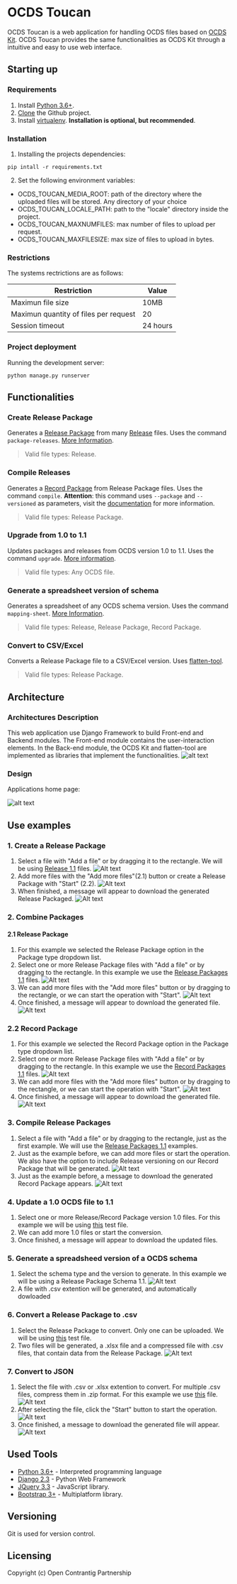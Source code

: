 # OCDS Toucan

OCDS Toucan is a web application for handling OCDS files based on [OCDS Kit](https://github.com/open-contracting/ocdskit).
OCDS Toucan provides the same functionalities as OCDS Kit through a intuitive and easy to use web interface.

## Starting up
### Requirements
1. Install [Python 3.6+](https://www.python.org/downloads).
2. [Clone](https://help.github.com/en/articles/cloning-a-repository) the Github project.
3. Install [virtualenv](https://docs.python-guide.org/dev/virtualenvs/#lower-level-virtualenv). **Installation is optional, but recommended**. 

### Installation
1. Installing the projects dependencies:
```
pip intall -r requirements.txt
```
2. Set the following environment variables:
* OCDS_TOUCAN_MEDIA_ROOT: path of the directory where the uploaded files will be stored. Any directory of your choice
* OCDS_TOUCAN_LOCALE_PATH: path to the "locale" directory inside the project.
* OCDS_TOUCAN_MAXNUMFILES: max number of files to upload per request.
* OCDS_TOUCAN_MAXFILESIZE: max size of files to upload in bytes.

### Restrictions
The systems rectrictions are as follows:

Restriction|Value
--- | ---
Maximun file size | 10MB
Maximun quantity of files per request | 20
Session timeout | 24 hours

### Project deployment
Running the development server:
```
python manage.py runserver
```

## Functionalities
### Create Release Package
Generates a [Release Package](http://standard.open-contracting.org/latest/en/getting_started/publication_patterns/#packaging-releases-and-records) from many [Release](http://standard.open-contracting.org/latest/en/getting_started/releases_and_records/#releases) files.
Uses the command `package-releases`. [More Information](https://ocdskit.readthedocs.io/en/latest/cli/ocds.html#package-releases).
>Valid file types: Release.

### Compile Releases
Generates a [Record Package](http://standard.open-contracting.org/latest/en/getting_started/publication_patterns/#packaging-releases-and-records) from Release Package files.
Uses the command `compile`. **Attention**: this command uses `--package` and `--versioned` as parameters, visit the [documentation](https://ocdskit.readthedocs.io/en/latest/cli/ocds.html#compile) for more information. 
>Valid file types: Release Package.

### Upgrade from 1.0 to 1.1
Updates packages and releases from OCDS version 1.0 to 1.1.
Uses the command `upgrade`. [More information](https://ocdskit.readthedocs.io/en/latest/cli/ocds.html#upgrade).
>Valid file types: Any OCDS file.

### Generate a spreadsheet version of schema
Generates a spreadsheet of any OCDS schema version.
Uses the command `mapping-sheet`. [More Information](https://ocdskit.readthedocs.io/en/latest/cli/schema.html#mapping-sheet).
>Valid file types: Release, Release Package, Record Package.

### Convert to CSV/Excel
Converts a Release Package file to a CSV/Excel version.
Uses [flatten-tool](https://github.com/OpenDataServices/flatten-tool).
>Valid file types: Release Package.

## Architecture
### Architectures Description
This web application use Django Framework to build Front-end and Backend modules.
The Front-end module contains the user-interaction elements.
In the Back-end module, the OCDS Kit and flatten-tool are implemented as libraries that implement the functionalities.
![alt text](img/architecture.png "Architecture Overview")

### Design
Applications home page:

![alt text](img/landing_page.png "Homepage")

## Use examples
### 1. Create a Release Package
1. Select a file with "Add a file" or by dragging it to the rectangle. We will be using [Release 1.1](/tests/fixtures/1.1/releases) files.
![Alt text](img/ex1_1.png "Image 1.1")
2. Add more files with the "Add more files"(2.1) button or create a Release Package with "Start" (2.2). 
![Alt text](img/ex1_2.png "Image 1.2")
3. When finished, a message will appear to download the generated Release Packaged.
![Alt text](img/ex1_3.png "Image 1.3")

### 2. Combine Packages
#### 2.1 Release Package
1. For this example we selected the Release Package option in the Package type dropdown list.
2. Select one or more Release Package files with "Add a file" or by dragging to the rectangle. In this example we use the [Release Packages 1.1](/tests/fixtures/1.1/release-packages) files.
![Alt text](img/ex2_1.png "Image 2.1.2")
3. We can add more files with the "Add more files" button or by dragging to the rectangle, or we can start the operation with "Start".
![Alt text](img/ex2_2.png "Image 2.1.3")
4. Once finished, a message will appear to download the generated file.
![Alt text](img/ex2_3.png "Image 2.1.4")

### 2.2 Record Package
1. For this example we selected the Record Package option in the Package type dropdown list.
2. Select one or more Release Package files with "Add a file" or by dragging to the rectangle. In this example we use the [Record Packages 1.1](/tests/fixtures/1.1/record-packages) files.
![Alt text](img/ex2_4.png "Image 2.2.2")
3. We can add more files with the "Add more files" button or by dragging to the rectangle, or we can start the operation with "Start".
![Alt text](img/ex2_5.png "Image 2.2.3")
4. Once finished, a message will appear to download the generated file.
![Alt text](img/ex2_6.png "Image 2.2.4")

### 3. Compile Release Packages
1. Select a file with "Add a file" or by dragging to the rectangle, just as the first example. We will use the [Release Packages 1.1](/tests/fixtures/1.1/release-packages) examples.
2. Just as the example before, we can add more files or start  the operation. We also have the option to include Release versioning on our Record Package that will be generated.
![Alt text](img/ex3_1.png "Image 3.1")
3. Just as the example before, a message to download the generated Record Package appears.
![Alt text](img/ex3_2.png "Image 3.2")

### 4. Update a 1.0 OCDS file to 1.1
1. Select one or more Release/Record Package version 1.0 files. For this example we will be using [this](/tests/fixtures/1.0/release-packages/0001-tender.json) test file.
2. We can add more 1.0 files or start the conversion.
3. Once finished, a message will appear to download the updated files.

### 5. Generate a spreadsheed version of a OCDS schema
1. Select the schema type and the version to generate. In this example we will be using a Release Package Schema 1.1.
![Alt text](img/ex5.png "Image 5")
2. A file with .csv extention will be generated, and automatically dowloaded

### 6. Convert a Release Package to .csv
1. Select the Release Package to convert. Only one can be uploaded. We will be using [this](/tests/fixtures/1.1/release-packages/0002-tender.json) test file.
2. Two files will be generated, a .xlsx file and a compressed file with .csv files, that contain data from the Release Package.
![Alt text](img/ex6.png "Image 6")

### 7. Convert to JSON
1. Select the file with .csv or .xlsx extention to convert. For multiple .csv files, compress them in .zip format. For this example we use [this](/tests/fixtures/1.1/spreadsheets/flattened.csv) file. 
![Alt text](img/ex7_1.png "Image 7.1")
2. After selecting the file, click the "Start" button to start the operation.
![Alt text](img/ex7_2.png "Image 7.2")
3. Once finished, a message to download the generated file will appear.
![Alt text](img/ex7_3.png "Image 7.3")

## Used Tools
* [Python 3.6+](https://www.python.org/) - Interpreted programming language
* [Django 2.3](https://www.djangoproject.com/) - Python Web Framework
* [JQuery 3.3](https://jquery.com/) - JavaScript library.
* [Bootstrap 3+](https://getbootstrap.com/) - Multiplatform library.

## Versioning
Git is used for version control.

## Licensing
Copyright (c) Open Contrantig Partnership
